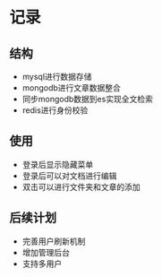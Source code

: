 # 记录
## 结构
- mysql进行数据存储
- mongodb进行文章数据整合
- 同步mongodb数据到es实现全文检索
- redis进行身份校验
## 使用
- 登录后显示隐藏菜单
- 登录后可以对文档进行编辑
- 双击可以进行文件夹和文章的添加


## 后续计划
- 完善用户刷新机制
- 增加管理后台
- 支持多用户